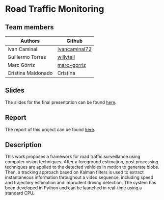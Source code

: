 # Road Traffic Monitoring
## Team members

| Authors | Github |
| ------------- | ------------- |
| Ivan Caminal  | [Ivancaminal72](https://github.com/Ivancaminal72) |
| Guillermo Torres |  [willytell](https://github.com/willytell) |
| Marc Górriz | [marc-gorriz](https://github.com/marc-gorriz) |
| Cristina Maldonado | Cristina |

## Slides
The slides for the final presentation can be found [here](https://docs.google.com/presentation/d/1i6mCk7M9S2_9BwLvgRGfxXa3VOz3jPq9z2R4t725Me8/edit?usp=sharing).

## Report
The report of this project can be found [here](https://www.overleaf.com/read/ztfmkngrwjmk).

## Description
This work proposes a framework for road traffic surveillance using computer vision techniques. After a foreground estimation, post processing techniques are applied to the detected vehicles in motion to generate blobs. Then, a tracking approach based on Kalman filters is used to extract instantaneous information throughout a video sequence, including speed and trajectory estimation and imprudent driving detection. The system has been developed in Python and can be launched in real-time using a standard CPU.
